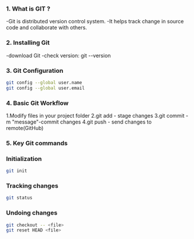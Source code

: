 ### 1. What is GIT ?
-Git is distributed version control system.
-It helps track change in source code and collaborate with others.

### 2. Installing Git
-download Git
-check version: git --version

### 3. Git Configuration
```bash
git config --global user.name
git config --global user.email

``` 
### 4. Basic Git Workflow
1.Modify files in your project folder
2.git add <filename> - stage changes
3.git commit - m "message"-commit changes
4.git push - send changes to remote(GitHub)

### 5. Key Git commands

### Initialization

```bash
git init
```
### Tracking changes
```bash
git status
```
### Undoing changes
```bash
git checkout -- <file>
git reset HEAD <file>
```


